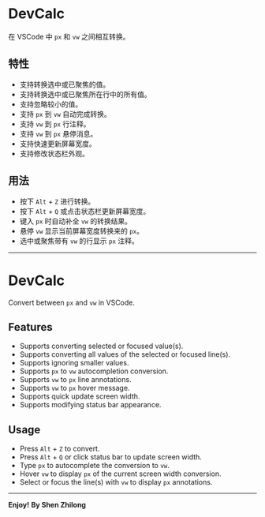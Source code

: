 # DevCalc

在 VSCode 中 `px` 和 `vw` 之间相互转换。

## 特性

- 支持转换选中或已聚焦的值。
- 支持转换选中或已聚焦所在行中的所有值。
- 支持忽略较小的值。
- 支持 `px` 到 `vw` 自动完成转换。
- 支持 `vw` 到 `px` 行注释。
- 支持 `vw` 到 `px` 悬停消息。
- 支持快速更新屏幕宽度。
- 支持修改状态栏外观。

## 用法

- 按下 `Alt` + `Z` 进行转换。
- 按下 `Alt` + `Q` 或点击状态栏更新屏幕宽度。
- 键入 `px` 时自动补全 `vw` 的转换结果。
- 悬停 `vw` 显示当前屏幕宽度转换来的 `px`。
- 选中或聚焦带有 `vw` 的行显示 `px` 注释。

---

# DevCalc

Convert between `px` and `vw` in VSCode.

## Features

- Supports converting selected or focused value(s).
- Supports converting all values of the selected or focused line(s).
- Supports ignoring smaller values.
- Supports `px` to `vw` autocompletion conversion.
- Supports `vw` to `px` line annotations.
- Supports `vw` to `px` hover message.
- Supports quick update screen width.
- Supports modifying status bar appearance.

## Usage

- Press `Alt` + `Z` to convert.
- Press `Alt` + `Q` or click status bar to update screen width.
- Type `px` to autocomplete the conversion to `vw`.
- Hover `vw` to display `px` of the current screen width conversion.
- Select or focus the line(s) with `vw` to display `px` annotations.

---

**Enjoy!**
**By Shen Zhilong**
